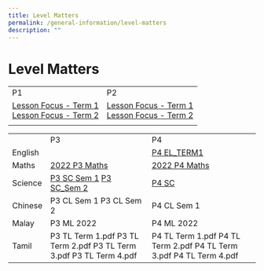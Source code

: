 ```yaml
---
title: Level Matters
permalink: /general-information/level-matters
description: ""
---
```

# Level Matters

|                                                  |                                                  |
|--------------------------------------------------|--------------------------------------------------|
| P1                                               | P2                                               |
| [Lesson Focus - Term 1](/files/P1%20Term%201%202022.pdf) <br>[Lesson Focus - Term 2](/files/P1%20Term%202%202022.pdf) | [Lesson Focus - Term 1](/files/P2%20Term%201%202022.pdf)  <br>[Lesson Focus - Term 2](/files/P2%20Term%202%202022.pdf) |
|                                                  |                                                  |

|            |                                                                       |                                                                      |
|------------|-----------------------------------------------------------------------|----------------------------------------------------------------------|
|            | P3                                                                    | P4                                                                   |
| English    |                                                                       | [P4 EL_TERM1](/files/P4%20EL_TERM1%20Lesson%20Focus.pdf)                                                          |
| Maths      | [2022 P3 Maths](/files/2022%20P3%20Maths%20Lesson%20Focus.pdf)                                                         | [2022 P4 Maths](/files/2022%20P4%20Maths%20Lesson%20Focus.pdf)                                                        |
| Science    | [P3 SC Sem 1](/files/P3%20SC%20Sem%201.pdf) [P3 SC_Sem 2](/files/P3%20SC_Sem%202.pdf)                                               | [P4 SC](/files/P4%20SC.pdf)                                                                |
| Chinese    | P3 CL Sem 1  P3 CL Sem 2                                              | P4 CL Sem 1                                                          |
| Malay      | P3 ML 2022                                                            | P4 ML 2022                                                           |
| Tamil      | P3 TL Term 1.pdf   P3 TL Term 2.pdf P3 TL Term 3.pdf P3 TL Term 4.pdf | P4 TL Term 1.pdf P4 TL Term 2.pdf P4 TL Term 3.pdf  P4 TL Term 4.pdf |